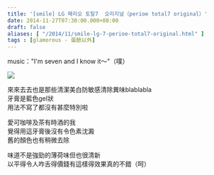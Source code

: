 ```yaml
---
title: '[smile] LG 페리오 토탈7  오리지널（perioe total7 original）'
date: 2014-11-27T07:30:00.000+08:00
draft: false
aliases: [ "/2014/11/smile-lg-7-perioe-total7-original.html" ]
tags : [glamorous - 蛋臉以外]
---
```


music："I'm seven and I know it～"（噗）  

![](/images/lg7perioe.jpg)

來來去去也是那些清潔美白防敏感清除異味blablabla  
牙膏是藍色gel狀  
用法不寫了都沒有甚麼特別啦  
  
愛可咖啡及茶有時酒的我  
覺得用這牙膏後沒有令色素沈澱  
舊的顏色也有稍微去除  
  
味道不是強勁的薄荷味但也很清新  
以平得令人咋舌得價錢有這樣得效果真的不錯（呵）
